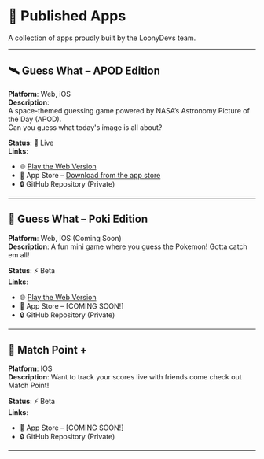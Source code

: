 # 🚀 Published Apps

A collection of apps proudly built by the LoonyDevs team.

---

## 🛰️ Guess What – APOD Edition

**Platform**: Web, iOS  
**Description**:  
A space-themed guessing game powered by NASA’s Astronomy Picture of the Day (APOD).  
Can you guess what today's image is all about?

**Status**: 🚀 Live  
**Links**:
- 🌐 [Play the Web Version](https://www.guesswhat-apod.space)
- 📱 App Store – [Download from the app store](https://apps.apple.com/us/app/guess-what-apod-edition/id6747625819)  
- 🔒 GitHub Repository (Private)

---

## 🦊 Guess What – Poki Edition

**Platform**: Web, IOS (Coming Soon)  
**Description**:
A fun mini game where you guess the Pokemon! Gotta catch em all!

**Status**: ⚡️ Beta  
**Links**:
- 🌐 [Play the Web Version](https://guesswhat-pokemon.vercel.app/)
- 📱 App Store – [COMING SOON!]  
- 🔒 GitHub Repository (Private)

---

## 🏐 Match Point +

**Platform**: IOS  
**Description**:
Want to track your scores live with friends come check out Match Point!

**Status**: ⚡️ Beta  
**Links**:
- 📱 App Store – [COMING SOON!]  
- 🔒 GitHub Repository (Private)

---

